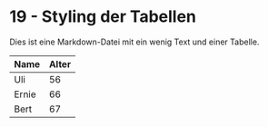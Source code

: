 # 19 - Styling der Tabellen

Dies ist eine Markdown-Datei
mit ein wenig Text und einer Tabelle.

Name  | Alter
------|---
Uli   | 56
Ernie | 66
Bert  | 67
